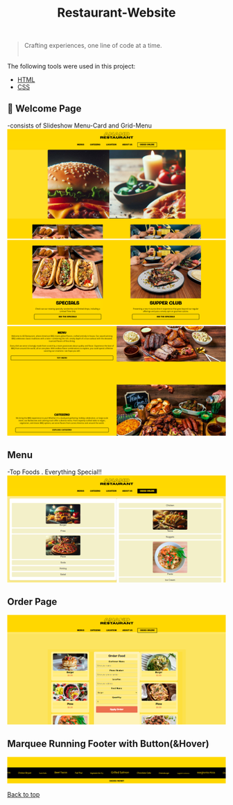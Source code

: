 <div align="center">
  
<h1>Restaurant-Website</h1>

</div>
  &#xa0;

>Crafting experiences, one line of code at a time.
<br><br>


 The following tools were used in this project:

- [HTML](https://developer.mozilla.org/en-US/docs/Web/HTML)
- [CSS](https://developer.mozilla.org/en-US/docs/Web/CSS)

## :checkered_flag: Welcome Page ##
-consists of Slideshow Menu-Card and Grid-Menu 
![Screenshot](./Screenshots/SlideShow-SS.png)
![Screenshot](./Screenshots/Menu-Cards-SS.png)
![Screenshot](Screenshots/Grid-Menu-SS.png)
## Menu
-Top Foods . Everything Special!!
![Screenshot](./Screenshots/MenuSS.png)
## Order Page
![Screenshot](./Screenshots/OrderpageSS.png)
## Marquee Running Footer with Button(&Hover)
![Screenshot](./Screenshots/Footer.png)







<a href="#top">Back to top</a>
